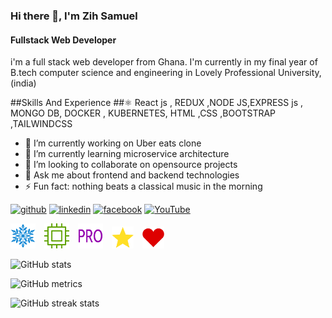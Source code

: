 ### Hi there 👋, I'm Zih Samuel
#### Fullstack Web Developer
i'm a full stack web developer from Ghana. I'm currently in my final year of B.tech computer science and engineering in Lovely Professional University, (india)

##Skills And Experience
##⚛️ React js , REDUX ,NODE JS,EXPRESS js , MONGO DB, DOCKER , KUBERNETES, HTML ,CSS ,BOOTSTRAP ,TAILWINDCSS
   

- 🔭 I’m currently working on Uber eats clone 
- 🌱 I’m currently learning microservice architecture 
- 👯 I’m looking to collaborate on opensource projects 
- 💬 Ask me about frontend and backend technologies 
- ⚡ Fun fact: nothing beats a classical music in the morning 


[<img src='https://cdn.jsdelivr.net/npm/simple-icons@3.0.1/icons/github.svg' alt='github' height='40'>](https://github.com/samsmoak)  [<img src='https://cdn.jsdelivr.net/npm/simple-icons@3.0.1/icons/linkedin.svg' alt='linkedin' height='40'>](https://www.linkedin.com/in/samuel-zih-9bb9b3190/)  [<img src='https://cdn.jsdelivr.net/npm/simple-icons@3.0.1/icons/facebook.svg' alt='facebook' height='40'>](https://www.facebook.com/samuel.zih.7)  [<img src='https://cdn.jsdelivr.net/npm/simple-icons@3.0.1/icons/youtube.svg' alt='YouTube' height='40'>](https://www.youtube.com/channel/UCNwY1gDw_QpVKVMujtLW7-A)  

<a href='https://archiveprogram.github.com/'><img src='https://raw.githubusercontent.com/acervenky/animated-github-badges/master/assets/acbadge.gif' width='40' height='40'></a> <a href='https://docs.github.com/en/developers'><img src='https://raw.githubusercontent.com/acervenky/animated-github-badges/master/assets/devbadge.gif' width='40' height='40'></a> <a href='https://github.com/pricing'><img src='https://raw.githubusercontent.com/acervenky/animated-github-badges/master/assets/pro.gif' width='40' height='40'></a> <a href='https://stars.github.com/'><img src='https://raw.githubusercontent.com/acervenky/animated-github-badges/master/assets/starbadge.gif' width='35' height='35'></a> <a href='https://docs.github.com/en/github/supporting-the-open-source-community-with-github-sponsors'><img src='https://raw.githubusercontent.com/acervenky/animated-github-badges/master/assets/sponsorbadge.gif' width='35' height='35'></a> 

![GitHub stats](https://github-readme-stats.vercel.app/api?username=samsmoak&show_icons=true)  

![GitHub metrics](https://metrics.lecoq.io/samsmoak)  

![GitHub streak stats](https://github-readme-streak-stats.herokuapp.com/?user=samsmoak)  

